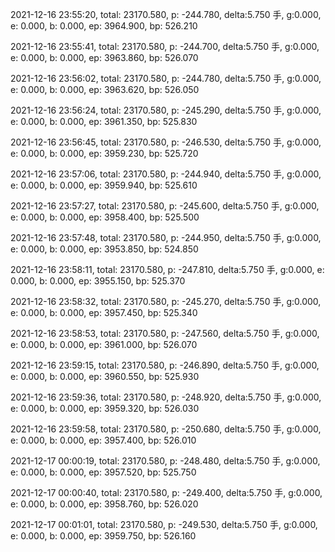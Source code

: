 2021-12-16 23:55:20, total: 23170.580, p: -244.780, delta:5.750 手, g:0.000, e: 0.000, b: 0.000, ep: 3964.900, bp: 526.210

2021-12-16 23:55:41, total: 23170.580, p: -244.700, delta:5.750 手, g:0.000, e: 0.000, b: 0.000, ep: 3963.860, bp: 526.070

2021-12-16 23:56:02, total: 23170.580, p: -244.780, delta:5.750 手, g:0.000, e: 0.000, b: 0.000, ep: 3963.620, bp: 526.050

2021-12-16 23:56:24, total: 23170.580, p: -245.290, delta:5.750 手, g:0.000, e: 0.000, b: 0.000, ep: 3961.350, bp: 525.830

2021-12-16 23:56:45, total: 23170.580, p: -246.530, delta:5.750 手, g:0.000, e: 0.000, b: 0.000, ep: 3959.230, bp: 525.720

2021-12-16 23:57:06, total: 23170.580, p: -244.940, delta:5.750 手, g:0.000, e: 0.000, b: 0.000, ep: 3959.940, bp: 525.610

2021-12-16 23:57:27, total: 23170.580, p: -245.600, delta:5.750 手, g:0.000, e: 0.000, b: 0.000, ep: 3958.400, bp: 525.500

2021-12-16 23:57:48, total: 23170.580, p: -244.950, delta:5.750 手, g:0.000, e: 0.000, b: 0.000, ep: 3953.850, bp: 524.850

2021-12-16 23:58:11, total: 23170.580, p: -247.810, delta:5.750 手, g:0.000, e: 0.000, b: 0.000, ep: 3955.150, bp: 525.370

2021-12-16 23:58:32, total: 23170.580, p: -245.270, delta:5.750 手, g:0.000, e: 0.000, b: 0.000, ep: 3957.450, bp: 525.340

2021-12-16 23:58:53, total: 23170.580, p: -247.560, delta:5.750 手, g:0.000, e: 0.000, b: 0.000, ep: 3961.000, bp: 526.070

2021-12-16 23:59:15, total: 23170.580, p: -246.890, delta:5.750 手, g:0.000, e: 0.000, b: 0.000, ep: 3960.550, bp: 525.930

2021-12-16 23:59:36, total: 23170.580, p: -248.920, delta:5.750 手, g:0.000, e: 0.000, b: 0.000, ep: 3959.320, bp: 526.030

2021-12-16 23:59:58, total: 23170.580, p: -250.680, delta:5.750 手, g:0.000, e: 0.000, b: 0.000, ep: 3957.400, bp: 526.010

2021-12-17 00:00:19, total: 23170.580, p: -248.480, delta:5.750 手, g:0.000, e: 0.000, b: 0.000, ep: 3957.520, bp: 525.750

2021-12-17 00:00:40, total: 23170.580, p: -249.400, delta:5.750 手, g:0.000, e: 0.000, b: 0.000, ep: 3958.760, bp: 526.020

2021-12-17 00:01:01, total: 23170.580, p: -249.530, delta:5.750 手, g:0.000, e: 0.000, b: 0.000, ep: 3959.750, bp: 526.160